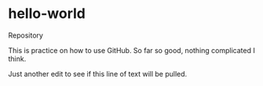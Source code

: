 # hello-world
Repository

This is practice on how to use GitHub. So far so good, nothing complicated I think.

Just another edit to see if this line of text will be pulled.
